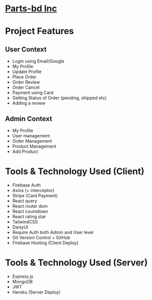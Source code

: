 # [Parts-bd Inc](https://parts-bd.web.app/)

# Project Features

## User Context

-   Login using Email/Google
-   My Profile
-   Update Profile
-   Place Order
-   Order Review
-   Order Cancel
-   Payment using Card
-   Getting Status of Order (pending, shipped etc)
-   Adding a review

## Admin Context

-   My Profile
-   User management
-   Order Management
-   Product Management
-   Add Product

# Tools & Technology Used (Client)

-   Firebase Auth
-   Axios (+ interceptor)
-   Stripe (Card Payment)
-   React query
-   React router dom
-   React countdown
-   React rating star
-   TailwindCSS
-   DaisyUI
-   Require Auth both Admin and User level
-   Git Version Control + GitHub
-   Firebase Hosting (Client Deploy)

# Tools & Technology Used (Server)

-   Express.js
-   MongoDB
-   JWT
-   Heroku (Server Deploy)
